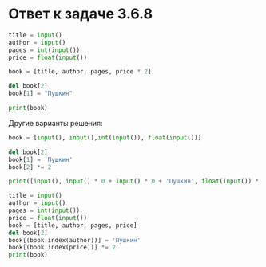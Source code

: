 # Ответ к задаче 3.6.8

```python
title = input()
author = input()
pages = int(input())
price = float(input())

book = [title, author, pages, price * 2]

del book[2]
book[1] = "Пушкин"

print(book)
```

Другие варианты решения:

```python
book = [input(), input(),int(input()), float(input())]

del book[2]
book[1] = 'Пушкин'
book[2] *= 2
```

```python
print([input(), input() * 0 + input() * 0 + 'Пушкин', float(input()) * 2])
```

```python
title = input()
author = input()
pages = int(input())
price = float(input())
book = [title, author, pages, price]
del book[2]
book[(book.index(author))] = 'Пушкин'
book[(book.index(price))] *= 2
print(book)
```
